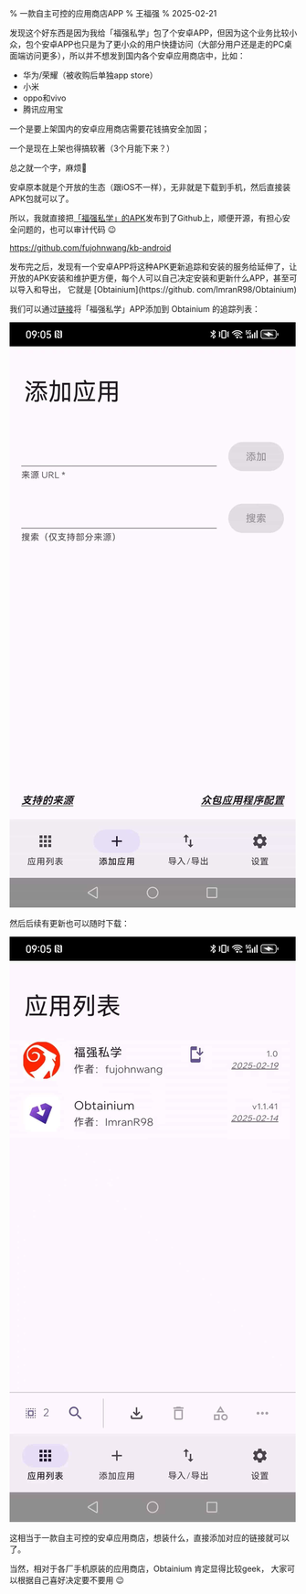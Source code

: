 % 一款自主可控的应用商店APP
% 王福强
% 2025-02-21

发现这个好东西是因为我给「福强私学」包了个安卓APP，但因为这个业务比较小众，包个安卓APP也只是为了更小众的用户快捷访问（大部分用户还是走的PC桌面端访问更多），所以并不想发到国内各个安卓应用商店中，比如：

- 华为/荣耀（被收购后单独app store）
- 小米
- oppo和vivo
- 腾讯应用宝

一个是要上架国内的安卓应用商店需要花钱搞安全加固；

一个是现在上架也得搞软著（3个月能下来？）

总之就一个字，麻烦🤣

安卓原本就是个开放的生态（跟iOS不一样），无非就是下载到手机，然后直接装APK包就可以了。

所以，我就直接把[「福强私学」的APK](https://github.com/fujohnwang/kb-android)发布到了Github上，顺便开源，有担心安全问题的，也可以审计代码 😉

https://github.com/fujohnwang/kb-android

发布完之后，发现有一个安卓APP将这种APK更新追踪和安装的服务给延伸了，让开放的APK安装和维护更方便，每个人可以自己决定安装和更新什么APP，甚至可以导入和导出， 它就是 [Obtainium](https://github.
com/ImranR98/Obtainium)

我们可以通过[链接](https://github.com/fujohnwang/kb-android)将「福强私学」APP添加到 Obtainium 的追踪列表：

![](./images/59851740099959_.pic.jpg)

然后后续有更新也可以随时下载：

![](./images/59861740099961_.pic.jpg)

这相当于一款自主可控的安卓应用商店，想装什么，直接添加对应的链接就可以了。

当然，相对于各厂手机原装的应用商店，Obtainium 肯定显得比较geek， 大家可以根据自己喜好决定要不要用 😉




